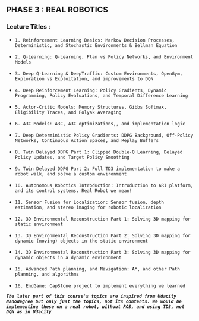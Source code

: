 ## PHASE 3 : REAL ROBOTICS

### Lecture Titles :

- `1. Reinforcement Learning Basics: Markov Decision Processes, Deterministic, and Stochastic Environments & Bellman Equation`

- `2. Q-Learning: Q-Learning, Plan vs Policy Networks, and Environment Models`

- `3. Deep Q-Learning & DeepTraffic: Custom Environments, OpenGym, Exploration vs Exploitation, and improvements to DQN`

- `4. Deep Reinforcement Learning: Policy Gradients, Dynamic Programming, Policy Evaluations, and Temporal Difference Learning`

- `5. Actor-Critic Models: Memory Structures, Gibbs Softmax, Eligibility Traces, and Polyak Averaging`

- `6. A3C Models: A3C, A3C optimizations,, and implementation logic`

- `7. Deep Deterministic Policy Gradients: DDPG Background, Off-Policy Networks, Continuous Action Spaces, and Replay Buffers`

- `8. Twin Delayed DDPG Part 1: Clipped Double-Q Learning, Delayed Policy Updates, and Target Policy Smoothing`

- `9. Twin Delayed DDPG Part 2: Full TD3 implementation to make a robot walk, and solve a custom environment`

- `10. Autonomous Robotics Introduction: Introduction to ARI platform, and its control systems. Real Robot we mean!`

- `11. Sensor Fusion for Localization: Sensor fusion, depth estimation, and stereo imaging for robotic localization`

- `12. 3D Environmental Reconstruction Part 1: Solving 3D mapping for static environment`

- `13. 3D Environmental Reconstruction Part 2: Solving 3D mapping for dynamic (moving) objects in the static environment`

- `14. 3D Environmental Reconstruction Part 3: Solving 3D mapping for dynamic objects in a dynamic environment`

- `15. Advanced Path planning, and Navigation: A*, and other Path planning, and algorithms`

- `16. EndGame: CapStone project to implement everything we learned`

***`The later part of this course's topics are inspired from Udacity Nanodegree but only just the topics, not its contents. We would be implementing these on a real robot, without ROS, and using TD3, not DQN as in Udacity`***
